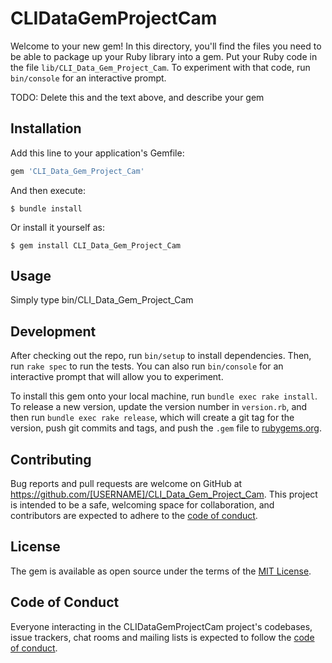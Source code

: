 # CLIDataGemProjectCam

Welcome to your new gem! In this directory, you'll find the files you need to be able to package up your Ruby library into a gem. Put your Ruby code in the file `lib/CLI_Data_Gem_Project_Cam`. To experiment with that code, run `bin/console` for an interactive prompt.

TODO: Delete this and the text above, and describe your gem

## Installation

Add this line to your application's Gemfile:

```ruby
gem 'CLI_Data_Gem_Project_Cam'
```

And then execute:

    $ bundle install

Or install it yourself as:

    $ gem install CLI_Data_Gem_Project_Cam

## Usage

Simply type bin/CLI_Data_Gem_Project_Cam 

## Development

After checking out the repo, run `bin/setup` to install dependencies. Then, run `rake spec` to run the tests. You can also run `bin/console` for an interactive prompt that will allow you to experiment.

To install this gem onto your local machine, run `bundle exec rake install`. To release a new version, update the version number in `version.rb`, and then run `bundle exec rake release`, which will create a git tag for the version, push git commits and tags, and push the `.gem` file to [rubygems.org](https://rubygems.org).

## Contributing

Bug reports and pull requests are welcome on GitHub at https://github.com/[USERNAME]/CLI_Data_Gem_Project_Cam. This project is intended to be a safe, welcoming space for collaboration, and contributors are expected to adhere to the [code of conduct](https://github.com/[USERNAME]/CLI_Data_Gem_Project_Cam/blob/master/CODE_OF_CONDUCT.md).


## License

The gem is available as open source under the terms of the [MIT License](https://opensource.org/licenses/MIT).

## Code of Conduct

Everyone interacting in the CLIDataGemProjectCam project's codebases, issue trackers, chat rooms and mailing lists is expected to follow the [code of conduct](https://github.com/[USERNAME]/CLI_Data_Gem_Project_Cam/blob/master/CODE_OF_CONDUCT.md).

